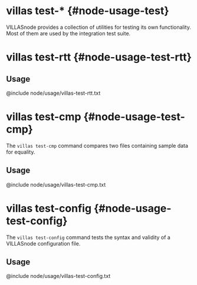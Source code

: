 # villas test-* {#node-usage-test}

VILLASnode provides a collection of utilities for testing its own functionality.
Most of them are used by the integration test suite.

# villas test-rtt {#node-usage-test-rtt}

## Usage

@include node/usage/villas-test-rtt.txt

# villas test-cmp {#node-usage-test-cmp}

The `villas test-cmp` command compares two files containing sample data for equality.

## Usage

@include node/usage/villas-test-cmp.txt

# villas test-config {#node-usage-test-config}

The `villas test-config` command tests the syntax and validity of a VILLASnode configuration file.

## Usage

@include node/usage/villas-test-config.txt

